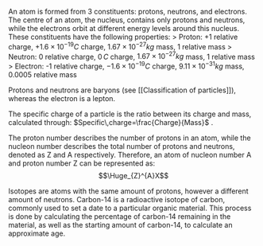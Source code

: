 An atom is formed from 3 constituents: protons, neutrons, and electrons. The centre of an atom, the nucleus, contains only protons and neutrons, while the electrons orbit at different energy levels around this nucleus. These constituents have the following properties:
\> Proton: +1 relative charge, +$1.6\times10^{-19}C$ charge, $1.67\times10^{-27}kg$ mass, 1 relative mass
\> Neutron: 0 relative charge, $0\,C$ charge, $1.67\times10^{-27}kg$ mass, 1 relative mass
\> Electron: -1 relative charge, $-1.6\times10^{-19}C$ charge, $9.11\times10^{-31}kg$ mass, 0.0005 relative mass

Protons and neutrons are baryons (see [[Classification of particles]]), whereas the electron is a lepton.

The specific charge of a particle is the ratio between its charge and mass, calculated through: $Specific\,charge=\frac{Charge}{Mass}$ .


The proton number describes the number of protons in an atom, while the nucleon number describes the total number of protons and neutrons, denoted as Z and A respectively. Therefore, an atom of nucleon number A and proton number Z can be represented as:
$$\Huge_{Z}^{A}X$$ 

Isotopes are atoms with the same amount of protons, however a different amount of neutrons. Carbon-14 is a radioactive isotope of carbon, commonly used to set a date to a particular organic material. This process is done by calculating the percentage of carbon-14 remaining in the material, as well as the starting amount of carbon-14, to calculate an approximate age.